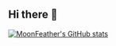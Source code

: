 ## Hi there 👋

[![MoonFeather's GitHub stats](https://github-readme-stats.vercel.app/api?username=MoonBite666)](https://github.com/anuraghazra/github-readme-stats)
